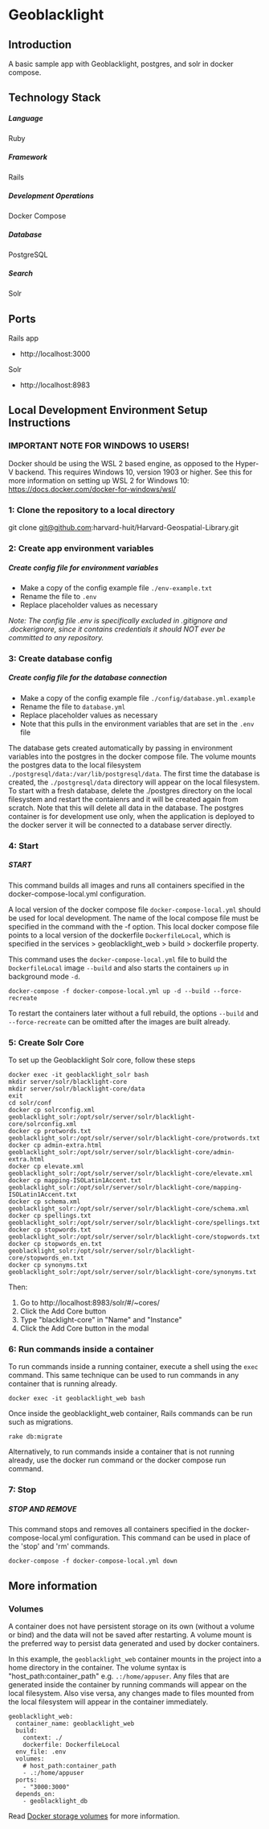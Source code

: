 # Geoblacklight

## Introduction

A basic sample app with Geoblacklight, postgres, and solr in docker compose.

## Technology Stack
##### Language
Ruby

##### Framework
Rails

##### Development Operations
Docker Compose

##### Database
PostgreSQL

##### Search
Solr

## Ports
Rails app
* http://localhost:3000

Solr
* http://localhost:8983

## Local Development Environment Setup Instructions

### IMPORTANT NOTE FOR WINDOWS 10 USERS!
Docker should be using the WSL 2 based engine, as opposed to the Hyper-V backend. This requires Windows 10, version 1903 or higher. See this for more information on setting up WSL 2 for Windows 10:
https://docs.docker.com/docker-for-windows/wsl/ 

### 1: Clone the repository to a local directory
git clone git@github.com:harvard-huit/Harvard-Geospatial-Library.git

### 2: Create app environment variables

##### Create config file for environment variables
- Make a copy of the config example file `./env-example.txt`
- Rename the file to `.env`
- Replace placeholder values as necessary

*Note: The config file .env is specifically excluded in .gitignore and .dockerignore, since it contains credentials it should NOT ever be committed to any repository.*

### 3: Create database config

##### Create config file for the database connection
- Make a copy of the config example file `./config/database.yml.example`
- Rename the file to `database.yml`
- Replace placeholder values as necessary
- Note that this pulls in the environment variables that are set in the `.env` file

The database gets created automatically by passing in environment variables into the postgres in the docker compose file. The volume mounts the postgres data to the local filesystem `./postgresql/data:/var/lib/postgresql/data`. The first time the database is created, the `./postgresql/data` directory will appear on the local filesystem. To start with a fresh database, delete the ./postgres directory on the local filesystem and restart the contaienrs and it will be created again from scratch. Note that this will delete all data in the database. The postgres container is for development use only, when the application is deployed to the docker server it will be connected to a database server directly.

### 4: Start

##### START

This command builds all images and runs all containers specified in the docker-compose-local.yml configuration.

A local version of the docker compose file `docker-compose-local.yml` should be used for local development. The name of the local compose file must be specified in the command with the -f option. This local docker compose file points to a local version of the dockerfile `DockerfileLocal`, which is specified in the services > geoblacklight_web > build > dockerfile property.

This command uses the `docker-compose-local.yml` file to build the `DockerfileLocal` image `--build` and also starts the containers `up` in background mode `-d`.

```
docker-compose -f docker-compose-local.yml up -d --build --force-recreate
```

To restart the containers later without a full rebuild, the options `--build` and `--force-recreate` can be omitted after the images are built already.

### 5: Create Solr Core
To set up the Geoblacklight Solr core, follow these steps
```
docker exec -it geoblacklight_solr bash
mkdir server/solr/blacklight-core
mkdir server/solr/blacklight-core/data
exit
cd solr/conf
docker cp solrconfig.xml geoblacklight_solr:/opt/solr/server/solr/blacklight-core/solrconfig.xml
docker cp protwords.txt geoblacklight_solr:/opt/solr/server/solr/blacklight-core/protwords.txt
docker cp admin-extra.html geoblacklight_solr:/opt/solr/server/solr/blacklight-core/admin-extra.html
docker cp elevate.xml geoblacklight_solr:/opt/solr/server/solr/blacklight-core/elevate.xml
docker cp mapping-ISOLatin1Accent.txt geoblacklight_solr:/opt/solr/server/solr/blacklight-core/mapping-ISOLatin1Accent.txt
docker cp schema.xml geoblacklight_solr:/opt/solr/server/solr/blacklight-core/schema.xml
docker cp spellings.txt geoblacklight_solr:/opt/solr/server/solr/blacklight-core/spellings.txt
docker cp stopwords.txt geoblacklight_solr:/opt/solr/server/solr/blacklight-core/stopwords.txt
docker cp stopwords_en.txt geoblacklight_solr:/opt/solr/server/solr/blacklight-core/stopwords_en.txt
docker cp synonyms.txt geoblacklight_solr:/opt/solr/server/solr/blacklight-core/synonyms.txt
```

Then: 
1. Go to http://localhost:8983/solr/#/~cores/
2. Click the Add Core button
3. Type "blacklight-core" in "Name"  and "Instance" 
4. Click the Add Core button in the modal

### 6: Run commands inside a container
To run commands inside a running container, execute a shell using the `exec` command. This same technique can be used to run commands in any container that is running already.

```
docker exec -it geoblacklight_web bash
```

Once inside the geoblacklight_web container, Rails commands can be run such as migrations.

```
rake db:migrate
```

Alternatively, to run commands inside a container that is not running already, use the docker run command or the docker compose run command.

### 7: Stop

##### STOP AND REMOVE

This command stops and removes all containers specified in the docker-compose-local.yml configuration. This command can be used in place of the 'stop' and 'rm' commands.

```
docker-compose -f docker-compose-local.yml down
```

## More information
### Volumes
A container does not have persistent storage on its own (without a volume or bind) and the data will not be saved after restarting. A volume mount is the preferred way to persist data generated and used by docker containers.

In this example, the `geoblacklight_web` container mounts in the project into a home directory in the container. The volume syntax is "host_path:container_path" e.g. `.:/home/appuser`. Any files that are generated inside the container by running commands will appear on the local filesystem. Also vise versa, any changes made to files mounted from the local filesystem will appear in the container immediately.

  ```
  geoblacklight_web:
    container_name: geoblacklight_web
    build:
      context: ./
      dockerfile: DockerfileLocal
    env_file: .env
    volumes:
      # host_path:container_path
      - .:/home/appuser
    ports:
      - "3000:3000"
    depends_on:
      - geoblacklight_db
  ```

Read [Docker storage volumes](https://docs.docker.com/storage/volumes/) for more information.
